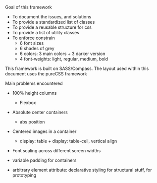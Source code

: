 Goal of this framework

- To document the issues, and solutions
- To provide a standardized list of classes 
- To provide a reusable structure for css
- To provide a list of utility classes
- To enforce constrain
    + 6 font sizes
    + 6 shades of grey
    + 6 colors: 3 main colors + 3 darker version
    + 4 font-weights: light, regular, medium, bold

This framework is built on SASS/Compass. The layout used within this document uses the pureCSS framework

Main problems encountered

- 100% height columns
    + Flexbox

- Absolute center containers
    + abs position

- Centered images in a container
    - display: table + display: table-cell, vertical align

- Font scaling across different screen widths

- variable padding for containers

- arbitrary element attribute: declarative styling for structural stuff, for prototyping
